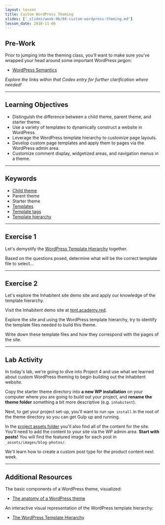```yaml
---
layout: lesson
title: Custom WordPress Theming
slides: ['_slides/week-06/04-custom-wordpress-theming.md']
lesson_date: 2018-11-06
---
```


## Pre-Work

Prior to jumping into the theming class, you'll want to make sure you've wrapped your head around some important WordPress jargon:

* [WordPress Semantics](https://codex.wordpress.org/WordPress_Semantics)

_Explore the links within that Codex entry for further clarification where needed!_

---

## Learning Objectives

* Distinguish the difference between a child theme, parent theme, and starter theme.
* Use a variety of templates to dynamically construct a website in WordPress.
* Leverage the WordPress template hierarchy to customize page layouts.
* Develop custom page templates and apply them to pages via the WordPress admin area.
* Customize comment display, widgetized areas, and navigation menus in a theme.

---

## Keywords

* [Child theme](https://codex.wordpress.org/Child_Themes)
* Parent theme
* Starter theme
* [Templates](https://codex.wordpress.org/Templates)
* [Template tags](https://codex.wordpress.org/Template_Tags)
* [Template hierarchy](https://developer.wordpress.org/themes/basics/template-hierarchy/)

---

## Exercise 1

Let's demystify the [WordPress Template Hierarchy](https://developer.wordpress.org/themes/basics/template-hierarchy/) together.

Based on the questions posed, determine what will be the correct template file to select...

---

## Exercise 2

Let's explore the Inhabitent site demo site and apply our knowledge of the template hierarchy.

Visit the Inhabitent demo site at [tent.academy.red](http://tent.academy.red/).

Explore the site and using the WordPress template hierarchy, try to identify the template files needed to build this theme.

Write down these template files and how they correspond with the pages of the site.

---

## Lab Activity

In today's lab, we're going to dive into Project 4 and use what we learned about custom WordPress theming to begin building out the Inhabitent website.

Copy the starter theme directory into **a new WP installation** on your computer where you are going to build out your project, and **rename the theme folder** something a bit more descriptive (e.g. `inhabitent`).

Next, to get your project set-up, you'll want to run `npm install` in the root of the theme directory so you can get Gulp up and running.

In the [project assets folder](https://s3-us-west-2.amazonaws.com/red-wdp/project-files/project-04.zip) you'll also find all of the content for the site. You'll need to add the content to your site via the WP admin area. **Start with posts!** You will find the featured image for each post in `_assets/images/blog-photos/`.

We'll learn how to create a custom post type for the product content next week.

---

## Additional Resources

The basic components of a WordPress theme, visualized:

* [The anatomy of a WordPress theme](https://yoast.com/wordpress-theme-anatomy/)

An interactive visual representation of the WordPress template hierarchy:

* [The WordPress Template Hierarchy](http://wphierarchy.com/)
